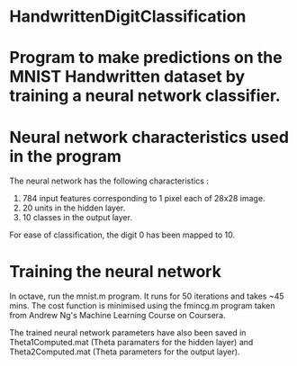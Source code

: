 # HandwrittenDigitClassification

# Program to make predictions on the MNIST Handwritten dataset by training a neural network classifier.

# Neural network characteristics used in the program

The neural network has the following characteristics :

1. 784 input features corresponding to 1 pixel each of 28x28 image.
2. 20 units in the hidden layer.
3. 10 classes in the output layer.

For ease of classification, the digit 0 has been mapped to 10.

# Training the neural network

In octave, run the mnist.m program. It runs for 50 iterations and takes ~45 mins. The cost function is minimised using the fmincg.m program taken from Andrew Ng's Machine Learning Course on Coursera.

The trained neural network parameters have also been saved in Theta1Computed.mat (Theta paramaters for the hidden layer) and Theta2Computed.mat (Theta parameters for the output layer).
